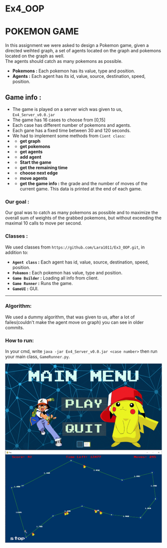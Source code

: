 # Ex4_OOP
# POKEMON GAME 
In this assignment we were asked to design a Pokemon game, given a directed weihted graph, a set of agents located on the graph and pokemons located on the graph as well. <br>
The agents should catch as many pokemons as possible.
* __Pokemons :__ Each pokemon has its value, type and position.
* __Agents :__ Each agent has its id, value, source, destination, speed, position. <br>

## Game info :
- The game is played on a server wich was given to us, `Ex4_Server_v0.0.jar`
- The game has 16 cases to choose from [0,15]
- Each case has different number of pokemons and agents.
- Each gane has a fixed time between 30 and 120 seconds.
- We had to implement some methods from `Cient class`:
- - __get graph__
- - __get pokemons__
- - __get agents__
- - __add agent__
- - __Start the game__
- - __get the remaining time__
- - __choose next edge__
- - __move agents__
- - __get the game info :__ the grade and the number of moves of the current game. This data is printed at the end of each game.

### Our goal :
Our goal was to catch as many pokemons as possible and to maximize the overall sum of weights of the grabbed pokemons, but without exceeding the maximal 10 calls to move per second.

### Classes :
We used classes from `https://github.com/Lara1011/Ex3_OOP.git`, in addition to:
- __`Agent class` :__ Each agent has id, value, source, destination, speed, position.
- __`Pokemon` :__ Each pokemon has value, type and position.
- __`Game Builder` :__ Loading all info from client.
- __`Game Runner` :__ Runs the game.
- __`GameUI` :__ GUI.

---
### Algorithm:
We used a dummy algorithm, that was given to us, after a lot of failes(couldn't make the agent move on graph) you can see in older commits.

### How to run:
In your cmd, write `java -jar Ex4_Server_v0.0.jar <case number>`
then run your main class, `GameRunner.py`.

![plot](https://github.com/Lara1011/Ex4_OOP/blob/c73138da084a56b1f5bee1ac37d8a374be8c55db/main.jpg)
![plot](https://github.com/Lara1011/Ex4_OOP/blob/c73138da084a56b1f5bee1ac37d8a374be8c55db/play.jpg)
